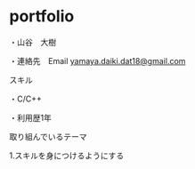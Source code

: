 # portfolio
・山谷　大樹

・連絡先　Email yamaya.daiki.dat18@gmail.com

スキル

・C/C++
  　
   
   ・利用歴1年
  
 取り組んでいるテーマ
 
  1.スキルを身につけるようにする
  
